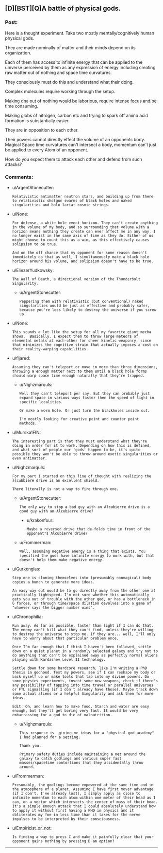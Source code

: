 ## [D][BST][Q]A battle of physical gods.

### Post:

Here is a thought experiment. Take two mostly mentally/cognitively human physical gods.

They are made nominally of matter and their minds depend on its organization.

Each of them has access to infinite energy that can be applied to the universe perceived by them as any expression of energy including creating raw matter out of nothing and space time curvatures.

They consciously must do this and understand what their doing.

Complex molecules require working through the setup.

Making dna out of nothing would be laborious, require intense focus and be time consuming.

Making globs of nitrogen, carbon etc and trying to spark off amino acid formation is substantially easier.

They are in opposition to each other. 

Their powers cannot directly effect the volume of an opponents body. Magical Space time curvatures can't intersect a body, momentum can't just be applied to every Atom of an opponent.

How do you expect them to attack each other and defend from such attacks?


### Comments:

- u/ArgentStonecutter:
  ```
  Relativistic antimatter neutron stars, and building up from there to relativistic shotgun swarms of black holes and naked singularities and bolo lariat cosmic strings.
  ```

- u/None:
  ```
  For defense, a white hole event horizon. They can't create anything in the volume of my body, and so surrounding that volume with a horizon means nothing they create can ever affect me in any way. I no longer exist in the same axis of time as they do. Either of us might choose to count this as a win, as this effectively causes solipsism to be true.

  And on the off chance that my opponent for some reason doesn't immediately do that as well, I simultaneously make a black hole horizon around his volume, and solipsism doesn't have to be true.
  ```

- u/EliezerYudkowsky:
  ```
  The Wall of Death, a directional version of the Thunderbolt Singularity.
  ```

  - u/ArgentStonecutter:
    ```
    Peppering them with relativistic (but conventional) naked singularities would be just as effective and probably safer, because you're less likely to destroy the universe if you screw up.
    ```

- u/None:
  ```
  This sounds a lot like the setup for all my favorite giant mecha shows.  Basically, I expect them to throw large meteors of elemental metals at each-other for sheer kinetic weaponry, since that minimizes the cognitive strain that actually imposes a cost on their reality-warping capabilities.
  ```

- u/fljared:
  ```
  Assuming they can't teleport or move in more than three dimensions,  throwing a enough matter next to them until a black hole forms should warp space time enough naturally that they're trapped.
  ```

  - u/Nighzmarquls:
    ```
    Well they can't teleport per say. But they can probably just expand space in various ways faster then the speed of light in specific localities. 

    Or make a worm hole. Or just turn the blackholes inside out.

    I'm mostly looking for creative point and counter point methods.
    ```

- u/Murska1FIN:
  ```
  The interesting part is that they must understand what they're doing in order for it to work. Depending on how this is defined, and what sort of people our 'gods' happen to be, it's quite possible they won't be able to throw around exotic singularities or even antimatter.
  ```

- u/Nighzmarquls:
  ```
  For my part I started on this line of thought with realizing the alcubbiere drive is an excellent shield.

  There literally is not a way to fire through one.
  ```

  - u/ArgentStonecutter:
    ```
    The only way to stop a bad guy with an Alcubierre drive is a good guy with an Alcubierre drive?
    ```

    - u/krakonfour:
      ```
      Maybe a reversed drive that de-folds time in front of the opponent's Alcubierre drive?
      ```

  - u/Frommerman:
    ```
    Well, assuming negative energy is a thing that exists. You specified the gods have infinite energy to work with, but that doesn't help them make negative energy.
    ```

- u/Gurkenglas:
  ```
  Step one is cloning themselves into (presumably nonmagical) body copies a bunch to generate more ideas.

  An easy way out would be to go directly away from the other one at practically lightspeed. I'm not sure whether this automatically gets you out of trouble with the other god, or has a bottleneck in G forces, or through time/space dilation devolves into a game of "whoever says the bigger number wins".
  ```

- u/Chronophilia:
  ```
  Run away. As far as possible, faster than light if I can do that. The enemy can't kill what they can't find, unless they're willing to destroy the universe to stop me. If they are... well, I'll only have to worry about that particular problem once.

  Once I'm far enough that I think I haven't been followed, settle down on a quiet planet in a randomly selected galaxy and try not to do anything that can't be explained away as perfectly normal aliens playing with Kardashev Level II technology.

  Settle down for some hardcore research, like I'm writing a PhD thesis in godhood. Test my powers, see if I can reshape my body or back myself up or make tools that tap into my divine powers. Do some physics experiments, invent some new weapons, check if there's any possibility of tapping into time travel or parallel universes or FTL signalling (if I don't already have those). Maybe track down some actual aliens or a helpful Singularity and ask them for more ideas.

  Edit: Oh, and learn how to make food. Starch and water are easy enough, but they'll get boring very fast. It would be very embarrassing for a god to die of malnutrition.
  ```

  - u/Nighzmarquls:
    ```
    This response is  giving me ideas for a "physical god academy" I had planned for a setting.

    Thank you.

    Primary safety duties include maintaining a net around the galaxy to catch godlings and various super fast masses/spacetime contortions that they accidentally throw around.
    ```

- u/Frommerman:
  ```
  Presumably, the godlings become empowered at the same time and in the atmosphere of a planet. Assuming I have first mover advantage (if I don't, I've already lost), I simply apply as close to infinite momentum to each atom within one meter of their head as I can, on a vector which intersects the center of mass of their head. It's a simple enough attack that I could absolutely understand how to apply it without first having a PHD in physics and it obliterates my foe in less time than it takes for the nerve impulses to be interpreted by their consciousness.
  ```

- u/Empiricist_or_not:
  ```
  Is finding a way to press C and make it painfully clear that your opponent gains nothing by pressing D an option?
  ```

---

